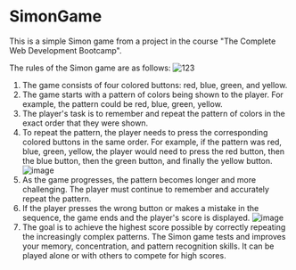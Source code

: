 # SimonGame

This is a simple Simon game from a project in the course "The Complete Web Development Bootcamp".

The rules of the Simon game are as follows:
  ![123](https://github.com/TeerapatChan/SimonGame/assets/105777142/849dd1ef-280c-4046-8ea6-af4f095a1528)
1. The game consists of four colored buttons: red, blue, green, and yellow.
2. The game starts with a pattern of colors being shown to the player. For example, the pattern could be red, blue, green, yellow.
3. The player's task is to remember and repeat the pattern of colors in the exact order that they were shown.
4. To repeat the pattern, the player needs to press the corresponding colored buttons in the same order. For example, if the pattern was red, blue, green, yellow, the player would need to press the red button, then the blue button, then the green button, and finally the yellow button.
   ![image](https://github.com/TeerapatChan/SimonGame/assets/105777142/eb5dfe15-eacd-4198-a361-a0ef3af0df0f)
6. As the game progresses, the pattern becomes longer and more challenging. The player must continue to remember and accurately repeat the pattern.
7. If the player presses the wrong button or makes a mistake in the sequence, the game ends and the player's score is displayed.
   ![image](https://github.com/TeerapatChan/SimonGame/assets/105777142/bf211b65-54f8-4149-a097-5557355a3d4e)
9. The goal is to achieve the highest score possible by correctly repeating the increasingly complex patterns.
The Simon game tests and improves your memory, concentration, and pattern recognition skills. It can be played alone or with others to compete for high scores.
